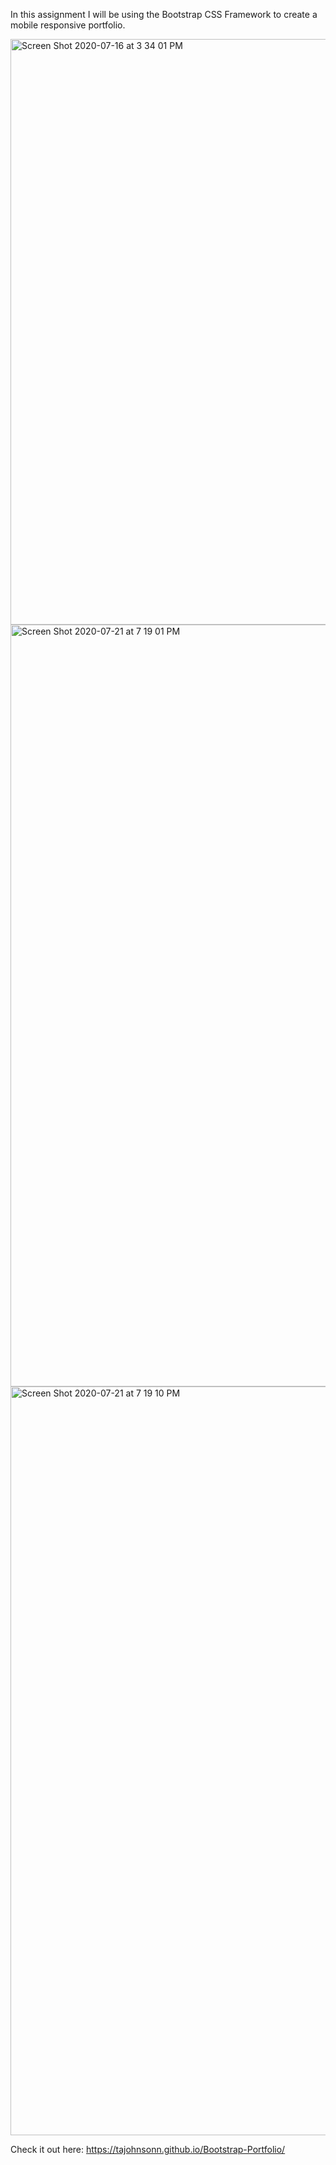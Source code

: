 In this assignment I will be using the Bootstrap CSS Framework to create a mobile responsive portfolio. 


<img width="937" alt="Screen Shot 2020-07-16 at 3 34 01 PM" src="https://user-images.githubusercontent.com/57122209/87729282-d19e3c80-c779-11ea-9a61-daab50ad0613.png">

<img width="1219" alt="Screen Shot 2020-07-21 at 7 19 01 PM" src="https://user-images.githubusercontent.com/57122209/88126775-1f0a1780-cb87-11ea-8ef2-416776bd6854.png">

<img width="1198" alt="Screen Shot 2020-07-21 at 7 19 10 PM" src="https://user-images.githubusercontent.com/57122209/88126816-31845100-cb87-11ea-98e7-efbb584d0f9d.png">



Check it out here: https://tajohnsonn.github.io/Bootstrap-Portfolio/
